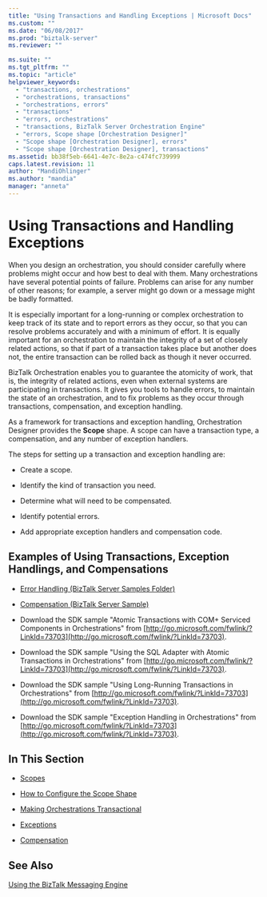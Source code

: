 ```yaml
---
title: "Using Transactions and Handling Exceptions | Microsoft Docs"
ms.custom: ""
ms.date: "06/08/2017"
ms.prod: "biztalk-server"
ms.reviewer: ""

ms.suite: ""
ms.tgt_pltfrm: ""
ms.topic: "article"
helpviewer_keywords: 
  - "transactions, orchestrations"
  - "orchestrations, transactions"
  - "orchestrations, errors"
  - "transactions"
  - "errors, orchestrations"
  - "transactions, BizTalk Server Orchestration Engine"
  - "errors, Scope shape [Orchestration Designer]"
  - "Scope shape [Orchestration Designer], errors"
  - "Scope shape [Orchestration Designer], transactions"
ms.assetid: bb38f5eb-6641-4e7c-8e2a-c474fc739999
caps.latest.revision: 11
author: "MandiOhlinger"
ms.author: "mandia"
manager: "anneta"
---
```

# Using Transactions and Handling Exceptions
When you design an orchestration, you should consider carefully where problems might occur and how best to deal with them. Many orchestrations have several potential points of failure. Problems can arise for any number of other reasons; for example, a server might go down or a message might be badly formatted.  
  
 It is especially important for a long-running or complex orchestration to keep track of its state and to report errors as they occur, so that you can resolve problems accurately and with a minimum of effort. It is equally important for an orchestration to maintain the integrity of a set of closely related actions, so that if part of a transaction takes place but another does not, the entire transaction can be rolled back as though it never occurred.  
  
 BizTalk Orchestration enables you to guarantee the atomicity of work, that is, the integrity of related actions, even when external systems are participating in transactions. It gives you tools to handle errors, to maintain the state of an orchestration, and to fix problems as they occur through transactions, compensation, and exception handling.  
  
 As a framework for transactions and exception handling, Orchestration Designer provides the **Scope** shape. A scope can have a transaction type, a compensation, and any number of exception handlers.  
  
 The steps for setting up a transaction and exception handling are:  
  
-   Create a scope.  
  
-   Identify the kind of transaction you need.  
  
-   Determine what will need to be compensated.  
  
-   Identify potential errors.  
  
-   Add appropriate exception handlers and compensation code.  
  
## Examples of Using Transactions, Exception Handlings, and Compensations  
  
-   [Error Handling (BizTalk Server Samples Folder)](../core/error-handling-biztalk-server-samples-folder.md)  
  
-   [Compensation (BizTalk Server Sample)](../core/compensation-biztalk-server-sample.md)  
  
-   Download the SDK sample "Atomic Transactions with COM+ Serviced Components in Orchestrations" from [http://go.microsoft.com/fwlink/?LinkId=73703](http://go.microsoft.com/fwlink/?LinkId=73703).  
  
-   Download the SDK sample "Using the SQL Adapter with Atomic Transactions in Orchestrations" from [http://go.microsoft.com/fwlink/?LinkId=73703](http://go.microsoft.com/fwlink/?LinkId=73703).  
  
-   Download the SDK sample "Using Long-Running Transactions in Orchestrations" from [http://go.microsoft.com/fwlink/?LinkId=73703](http://go.microsoft.com/fwlink/?LinkId=73703).  
  
-   Download the SDK sample "Exception Handling in Orchestrations" from [http://go.microsoft.com/fwlink/?LinkId=73703](http://go.microsoft.com/fwlink/?LinkId=73703).  
  
## In This Section  
  
-   [Scopes](../core/scopes.md)  
  
-   [How to Configure the Scope Shape](../core/how-to-configure-the-scope-shape.md)  
  
-   [Making Orchestrations Transactional](../core/making-orchestrations-transactional.md)  
  
-   [Exceptions](../core/exceptions.md)  
  
-   [Compensation](../core/compensation.md)  
  
## See Also  
 [Using the BizTalk Messaging Engine](../core/using-the-biztalk-messaging-engine.md)